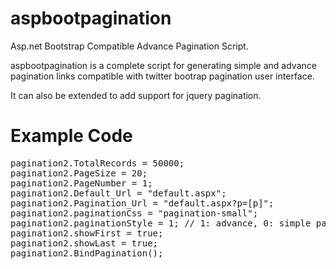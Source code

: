 aspbootpagination
=================

Asp.net Bootstrap Compatible Advance Pagination Script.

aspbootpagination is a complete script for generating simple and advance pagination links compatible with
twitter bootrap pagination user interface.

It can also be extended to add support for jquery pagination.


Example Code
========

<pre>
pagination2.TotalRecords = 50000;
pagination2.PageSize = 20;
pagination2.PageNumber = 1;
pagination2.Default_Url = "default.aspx";
pagination2.Pagination_Url = "default.aspx?p=[p]";
pagination2.paginationCss = "pagination-small";
pagination2.paginationStyle = 1; // 1: advance, 0: simple pagination
pagination2.showFirst = true;
pagination2.showLast = true;
pagination2.BindPagination();
</pre
For more detail / example codes / visit http://www.mediasoftpro.com/products/aspbootpagination/

